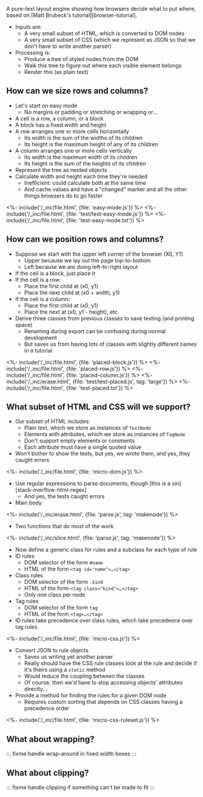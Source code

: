 ---
---

A pure-text layout engine showing how browsers decide what to put where,
based on [Matt Brubeck's tutorial][browser-tutorial].

-   Inputs are:
    -   A very small subset of HTML, which is converted to <g key="dom">DOM</g> nodes
    -   A very small subset of CSS (which we represent as JSON so that we don't have to write another parser)
-   Processing is:
    -   Produce a tree of styled nodes from the DOM
    -   Walk this tree to figure out where each visible element belongs
    -   Render this (as plain text)

## How can we size rows and columns?

-   Let's start on <g key="easy_mode">easy mode</g>
    -   No margins or padding or stretching or wrapping or…
-   A cell is a row, a column, or a block
-   A block has a fixed width and height
-   A row arranges one or more cells horizontally
    -   Its width is the sum of the widths of its children
    -   Its height is the maximum height of any of its children
-   A column arranges one or more cells vertically
    -   Its width is the maximum width of its children
    -   Its height is the sum of the heights of its children
-   Represent the tree as nested objects
-   Calculate width and height each time they're needed
    -   Inefficient: could calculate both at the same time
    -   And cache values and have a "changed" marker and all the other things browsers do to go faster

<%- include('/_inc/file.html', {file: 'easy-mode.js'}) %>
<%- include('/_inc/file.html', {file: 'test/test-easy-mode.js'}) %>
<%- include('/_inc/file.html', {file: 'test-easy-mode.txt'}) %>

## How can we position rows and columns?

-   Suppose we start with the upper left corner of the browser (X0, Y1)
    -   Upper because we lay out the page top-to-bottom
    -   Left because we are doing left-to-right layout
-   If the cell is a block, just place it
-   If the cell is a row:
    -   Place the first child at (x0, y1)
    -   Place the next child at (x0 + width, y1)
-   If the cell is a column:
    -   Place the first child at (x0, y1)
    -   Place the next at (x0, y1 - height), etc.
-   Derive three classes from previous classes to save testing (and printing space)
    -   Renaming during export can be confusing during normal development
    -   But saves us from having lots of classes with slightly different names in a tutorial

<%- include('/_inc/file.html', {file: 'placed-block.js'}) %>
<%- include('/_inc/file.html', {file: 'placed-row.js'}) %>
<%- include('/_inc/file.html', {file: 'placed-column.js'}) %>
<%- include('/_inc/erase.html', {file: 'test/test-placed.js', tag: 'large'}) %>
<%- include('/_inc/file.html', {file: 'test-placed.txt'}) %>

## What subset of HTML and CSS will we support?

-   Our subset of HTML includes:
    -   Plain text, which we store as instances of `TextNode`
    -   Elements with attributes, which we store as instances of `TagNode`
    -   Don't support <g key="empty_element">empty elements</g> or comments
    -   Each attribute must have a single quoted value
-   Won't bother to show the tests, but yes, we wrote them, and yes, they caught errors

<%- include('/_inc/file.html', {file: 'micro-dom.js'}) %>

-   Use regular expressions to parse documents, though [this is a sin][stack-overflow-html-regex]
    -   And yes, the tests caught errors
-   Main body

<%- include('/_inc/erase.html', {file: 'parse.js', tag: 'makenode'}) %>

-   Two functions that do most of the work

<%- include('/_inc/slice.html', {file: 'parse.js', tag: 'makenode'}) %>

-   Now define a generic class for rules and a subclass for each type of rule
-   ID rules
    -   <g key="dom_selector">DOM selector</g> of the form `#name`
    -   HTML of the form `<tag id="name">…</tag>`
-   Class rules
    -   DOM selector of the form `.kind`
    -   HTML of the form `<tag class="kind">…</tag>`
    -   Only one class per node
-   Tag rules
    -   DOM selector of the form `tag`
    -   HTML of the form `<tag>…</tag>`
-   ID rules take precedence over class rules, which take precedence over tag rules

<%- include('/_inc/file.html', {file: 'micro-css.js'}) %>

-   Convert JSON to rule objects
    -   Saves us writing yet another parser
    -   Really should have the CSS rule classes look at the rule and decide if it's theirs using a `static` method
    -   Would reduce the <g key="coupling">coupling</g> between the classes
    -   Of course, then we'd have to stop accessing objects' attributes directly…
-   Provide a method for finding the rules for a given DOM node
    -   Requires custom sorting that depends on CSS classes having a precedence order

<%- include('/_inc/file.html', {file: 'micro-css-ruleset.js'}) %>

## What about wrapping?

::: fixme
handle wrap-around in fixed width boxes
:::

## What about clipping?

::: fixme
handle clipping if something can't be made to fit
:::
